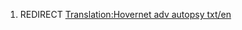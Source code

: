 1.  REDIRECT [Translation:Hovernet adv autopsy
    txt/en](Translation:Hovernet_adv_autopsy_txt/en "wikilink")